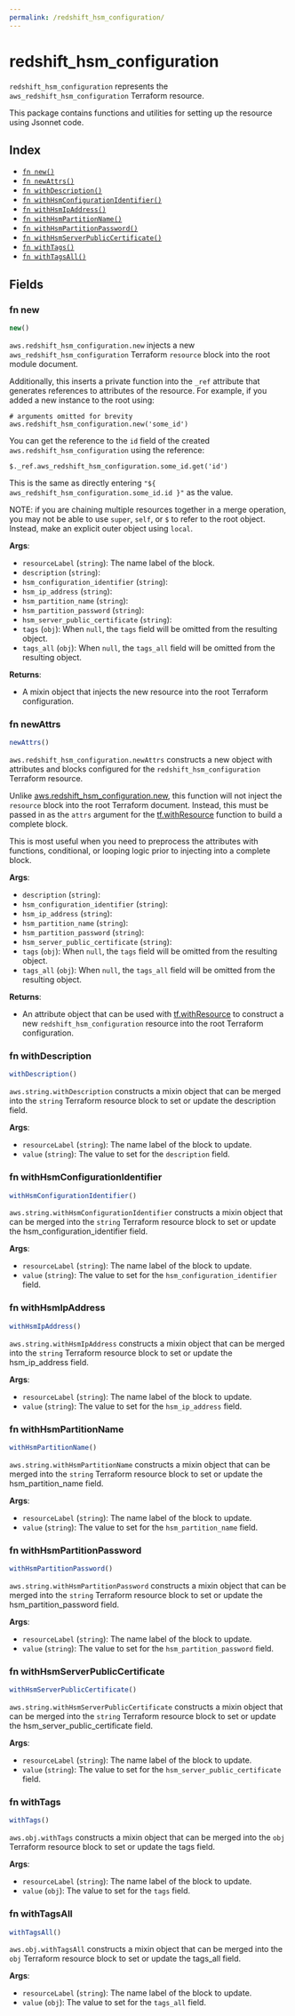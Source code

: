 ```yaml
---
permalink: /redshift_hsm_configuration/
---
```


# redshift_hsm_configuration

`redshift_hsm_configuration` represents the `aws_redshift_hsm_configuration` Terraform resource.



This package contains functions and utilities for setting up the resource using Jsonnet code.


## Index

* [`fn new()`](#fn-new)
* [`fn newAttrs()`](#fn-newattrs)
* [`fn withDescription()`](#fn-withdescription)
* [`fn withHsmConfigurationIdentifier()`](#fn-withhsmconfigurationidentifier)
* [`fn withHsmIpAddress()`](#fn-withhsmipaddress)
* [`fn withHsmPartitionName()`](#fn-withhsmpartitionname)
* [`fn withHsmPartitionPassword()`](#fn-withhsmpartitionpassword)
* [`fn withHsmServerPublicCertificate()`](#fn-withhsmserverpubliccertificate)
* [`fn withTags()`](#fn-withtags)
* [`fn withTagsAll()`](#fn-withtagsall)

## Fields

### fn new

```ts
new()
```


`aws.redshift_hsm_configuration.new` injects a new `aws_redshift_hsm_configuration` Terraform `resource`
block into the root module document.

Additionally, this inserts a private function into the `_ref` attribute that generates references to attributes of the
resource. For example, if you added a new instance to the root using:

    # arguments omitted for brevity
    aws.redshift_hsm_configuration.new('some_id')

You can get the reference to the `id` field of the created `aws.redshift_hsm_configuration` using the reference:

    $._ref.aws_redshift_hsm_configuration.some_id.get('id')

This is the same as directly entering `"${ aws_redshift_hsm_configuration.some_id.id }"` as the value.

NOTE: if you are chaining multiple resources together in a merge operation, you may not be able to use `super`, `self`,
or `$` to refer to the root object. Instead, make an explicit outer object using `local`.

**Args**:
  - `resourceLabel` (`string`): The name label of the block.
  - `description` (`string`): 
  - `hsm_configuration_identifier` (`string`): 
  - `hsm_ip_address` (`string`): 
  - `hsm_partition_name` (`string`): 
  - `hsm_partition_password` (`string`): 
  - `hsm_server_public_certificate` (`string`): 
  - `tags` (`obj`):  When `null`, the `tags` field will be omitted from the resulting object.
  - `tags_all` (`obj`):  When `null`, the `tags_all` field will be omitted from the resulting object.

**Returns**:
- A mixin object that injects the new resource into the root Terraform configuration.


### fn newAttrs

```ts
newAttrs()
```


`aws.redshift_hsm_configuration.newAttrs` constructs a new object with attributes and blocks configured for the `redshift_hsm_configuration`
Terraform resource.

Unlike [aws.redshift_hsm_configuration.new](#fn-new), this function will not inject the `resource`
block into the root Terraform document. Instead, this must be passed in as the `attrs` argument for the
[tf.withResource](https://github.com/tf-libsonnet/core/tree/main/docs#fn-withresource) function to build a complete block.

This is most useful when you need to preprocess the attributes with functions, conditional, or looping logic prior to
injecting into a complete block.

**Args**:
  - `description` (`string`): 
  - `hsm_configuration_identifier` (`string`): 
  - `hsm_ip_address` (`string`): 
  - `hsm_partition_name` (`string`): 
  - `hsm_partition_password` (`string`): 
  - `hsm_server_public_certificate` (`string`): 
  - `tags` (`obj`):  When `null`, the `tags` field will be omitted from the resulting object.
  - `tags_all` (`obj`):  When `null`, the `tags_all` field will be omitted from the resulting object.

**Returns**:
  - An attribute object that can be used with [tf.withResource](https://github.com/tf-libsonnet/core/tree/main/docs#fn-withresource) to construct a new `redshift_hsm_configuration` resource into the root Terraform configuration.


### fn withDescription

```ts
withDescription()
```

`aws.string.withDescription` constructs a mixin object that can be merged into the `string`
Terraform resource block to set or update the description field.



**Args**:
  - `resourceLabel` (`string`): The name label of the block to update.
  - `value` (`string`): The value to set for the `description` field.


### fn withHsmConfigurationIdentifier

```ts
withHsmConfigurationIdentifier()
```

`aws.string.withHsmConfigurationIdentifier` constructs a mixin object that can be merged into the `string`
Terraform resource block to set or update the hsm_configuration_identifier field.



**Args**:
  - `resourceLabel` (`string`): The name label of the block to update.
  - `value` (`string`): The value to set for the `hsm_configuration_identifier` field.


### fn withHsmIpAddress

```ts
withHsmIpAddress()
```

`aws.string.withHsmIpAddress` constructs a mixin object that can be merged into the `string`
Terraform resource block to set or update the hsm_ip_address field.



**Args**:
  - `resourceLabel` (`string`): The name label of the block to update.
  - `value` (`string`): The value to set for the `hsm_ip_address` field.


### fn withHsmPartitionName

```ts
withHsmPartitionName()
```

`aws.string.withHsmPartitionName` constructs a mixin object that can be merged into the `string`
Terraform resource block to set or update the hsm_partition_name field.



**Args**:
  - `resourceLabel` (`string`): The name label of the block to update.
  - `value` (`string`): The value to set for the `hsm_partition_name` field.


### fn withHsmPartitionPassword

```ts
withHsmPartitionPassword()
```

`aws.string.withHsmPartitionPassword` constructs a mixin object that can be merged into the `string`
Terraform resource block to set or update the hsm_partition_password field.



**Args**:
  - `resourceLabel` (`string`): The name label of the block to update.
  - `value` (`string`): The value to set for the `hsm_partition_password` field.


### fn withHsmServerPublicCertificate

```ts
withHsmServerPublicCertificate()
```

`aws.string.withHsmServerPublicCertificate` constructs a mixin object that can be merged into the `string`
Terraform resource block to set or update the hsm_server_public_certificate field.



**Args**:
  - `resourceLabel` (`string`): The name label of the block to update.
  - `value` (`string`): The value to set for the `hsm_server_public_certificate` field.


### fn withTags

```ts
withTags()
```

`aws.obj.withTags` constructs a mixin object that can be merged into the `obj`
Terraform resource block to set or update the tags field.



**Args**:
  - `resourceLabel` (`string`): The name label of the block to update.
  - `value` (`obj`): The value to set for the `tags` field.


### fn withTagsAll

```ts
withTagsAll()
```

`aws.obj.withTagsAll` constructs a mixin object that can be merged into the `obj`
Terraform resource block to set or update the tags_all field.



**Args**:
  - `resourceLabel` (`string`): The name label of the block to update.
  - `value` (`obj`): The value to set for the `tags_all` field.
